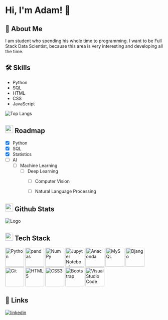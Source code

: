 
# Hi, I'm Adam! 👋


## 🚀 About Me
I am student who spending his whole time to programming. I want to be 
Full Stack Data Scientist, because this area is very interesting and
developing all the time. 


## 🛠 Skills
* Python
* SQL
* HTML
* CSS
* JavaScript

![Top Langs](https://github-readme-stats.vercel.app/api/top-langs/?username=Mroku99&theme=dark)


## <img src="https://cdn-icons.flaticon.com/png/512/2953/premium/2953627.png?token=exp=1657547724~hmac=25c3f35197d43a32ab502ee12ae274a8" width="25px" height="25px">   Roadmap

- [x] Python
- [x] SQL
- [x] Statistics
- [ ] AI
  - [ ] Machine Learning
    - [ ] Deep Learning
      - [ ] Computer Vision
      - [ ] Natural Language Processing



## <img src="https://cdn-icons.flaticon.com/png/512/3291/premium/3291695.png?token=exp=1657548026~hmac=1aae47400cbaf4be9b79b6120c98ff61" width="25px" height="25px">  Github Stats
![Logo](https://github-readme-stats.vercel.app/api?username=Mroku99&theme=dark&show_icons=true)

## <img src="https://cdn-icons-png.flaticon.com/512/1085/1085409.png" width="25px" height="25px">  Tech Stack
<a href="https://www.python.org/" title="Python"><img src="https://github.com/get-icon/geticon/raw/master/icons/python.svg" alt="Python" width="60px" height="60px"></a>
<a href="https://pandas.pydata.org/" title="pandas"><img src="https://github.com/get-icon/geticon/raw/master/icons/pandas-icon.svg" alt="pandas" width="60px" height="60px"></a>
<a href="https://numpy.org/" title="NumPy"><img src="https://github.com/get-icon/geticon/raw/master/icons/numpy-icon.svg" alt="NumPy" width="60px" height="60px"></a>
<a href="https://jupyter.org/" title="Jupyter Notebook"><img src="https://upload.wikimedia.org/wikipedia/commons/3/38/Jupyter_logo.svg" alt="Jupyter Notebook" width="60px" height="60px"></a>
<a href="https://www.anaconda.com/" title="Anaconda"><img src="https://www.psych.mcgill.ca/labs/mogillab/anaconda2/pkgs/anaconda-navigator-1.4.3-py27_0/lib/python2.7/site-packages/anaconda_navigator/static/images/anaconda-icon-1024x1024.png" alt="Anaconda" width="60px" height="60px"></a>
<a href="https://dev.mysql.com/" title="MySQL"><img src="https://github.com/get-icon/geticon/raw/master/icons/mysql.svg" alt="MySQL" width="60px" height="60px"></a>
<a href="https://www.djangoproject.com/" title="Django"><img src="https://github.com/get-icon/geticon/raw/master/icons/django.svg" alt="Django" width="60px" height="60px"></a>
<a href="https://git-scm.com/" title="Git"><img src="https://github.com/get-icon/geticon/raw/master/icons/git-icon.svg" alt="Git" width="60px" height="60px"></a>
<a href="https://www.w3.org/TR/html5/" title="HTML5"><img src="https://github.com/get-icon/geticon/raw/master/icons/html-5.svg" alt="HTML5" width="60px" height="60px"></a>
<a href="https://www.w3.org/TR/CSS/" title="CSS3"><img src="https://github.com/get-icon/geticon/raw/master/icons/css-3.svg" alt="CSS3" width="60px" height="60px"></a>
<a href="https://getbootstrap.com/" title="Bootstrap"><img src="https://github.com/get-icon/geticon/raw/master/icons/bootstrap.svg" alt="Bootstrap" width="60px" height="60px"></a>
<a href="https://code.visualstudio.com/" title="Visual Studio Code"><img src="https://github.com/get-icon/geticon/raw/master/icons/visual-studio-code.svg" alt="Visual Studio Code" width="60px" height="60px"></a>





## 🔗 Links
[![linkedin](https://img.shields.io/badge/linkedin-0A66C2?style=for-the-badge&logo=linkedin&logoColor=white)](https://www.linkedin.com/in/adammroczek/)

